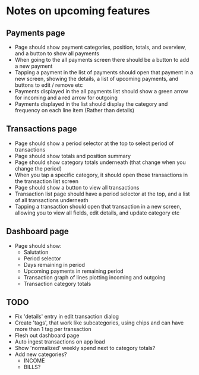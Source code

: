 # Notes on upcoming features

## Payments page

- Page should show payment categories, position, totals, and overview, and a button to show all payments
- When going to the all payments screen there should be a button to add a new payment
- Tapping a payment in the list of payments should open that payment in a new screen, showing the details, a list of upcoming payments, and buttons to edit / remove etc
- Payments displayed in the all payments list should show a green arrow for incoming and a red arrow for outgoing
- Payments displayed in the list should display the category and frequency on each line item (Rather than details)

## Transactions page

- Page should show a period selector at the top to select period of transactions
- Page should show totals and position summary
- Page should show category totals underneath (that change when you change the period)
- When you tap a specific category, it should open those transactions in the transaction list screen
- Page should show a button to view all transactions
- Transaction list page should have a period selector at the top, and a list of all transactions underneath
- Tapping a transaction should open that transaction in a new screen, allowing you to view all fields, edit details, and update category etc

## Dashboard page

- Page should show:
  - Salutation
  - Period selector
  - Days remaining in period
  - Upcoming payments in remaining period
  - Transaction graph of lines plotting incoming and outgoing
  - Transaction category totals

## TODO

- Fix 'details' entry in edit transaction dialog
- Create 'tags', that work like subcategories, using chips and can have more than 1 tag per transaction
- Flesh out dashboard page
- Auto ingest transactions on app load
- Show 'normalized' weekly spend next to category totals?
- Add new categories?
  - INCOME
  - BILLS?